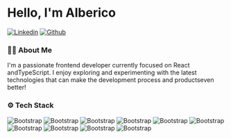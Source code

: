 # Hello, I'm Alberico

[![Linkedin](https://img.shields.io/badge/-LinkedIn-blue?style=flat&logo=Linkedin&logoColor=white)](https://www.linkedin.com/in/alberico-zitiello/) [![Github](https://img.shields.io/github/followers/breizh24?label=Follow&style=social)](https://github.com/breizh24)

### 👨‍💻 About Me

I'm a passionate frontend developer currently focused on React andTypeScript. I enjoy exploring and experimenting with the latest technologies that can make the development process and productseven better!

### ⚙️ Tech Stack

![Bootstrap](https://img.shields.io/badge/-Javascript-05122A?style=flat-square&logo=Javascript&color=353535) ![Bootstrap](https://img.shields.io/badge/-Typescript-05122A?style=flat-square&logo=Typescript&color=353535) ![Bootstrap](https://img.shields.io/badge/-React-05122A?style=flat-square&logo=React&color=353535) ![Bootstrap](https://img.shields.io/badge/-HTML5-05122A?style=flat-square&logo=HTML5&color=353535) ![Bootstrap](https://img.shields.io/badge/-CSS3-05122A?style=flat-square&logo=CSS3&color=353535) ![Bootstrap](https://img.shields.io/badge/-Node.js-05122A?style=flat-square&logo=Node.js&color=353535) ![Bootstrap](https://img.shields.io/badge/-Webpack-05122A?style=flat-square&logo=Webpack&color=353535) ![Bootstrap](https://img.shields.io/badge/-Vite-05122A?style=flat-square&logo=Vite&color=353535) ![Bootstrap](https://img.shields.io/badge/-Playwright-05122A?style=flat-square&logo=Playwright&color=353535) ![Bootstrap](https://img.shields.io/badge/-Jest-05122A?style=flat-square&logo=Jest&color=353535)

